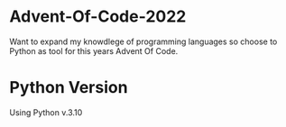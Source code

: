 # Advent-Of-Code-2022

Want to expand my knowdlege of programming languages so choose to Python as tool for this years Advent Of Code.

# Python Version

Using Python v.3.10
